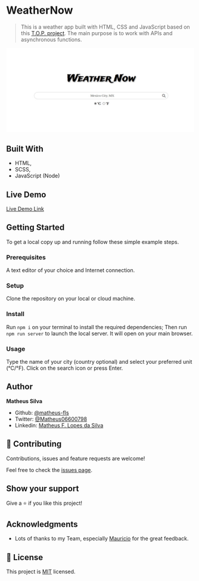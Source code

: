 # WeatherNow

> This is a weather app built with HTML, CSS and JavaScript based on this [T.O.P. project](https://www.theodinproject.com/courses/javascript/lessons/weather-app). The main purpose is to work with APIs and asynchronous functions.

![screenshot](./img/weatherapp.jpg)

## Built With

- HTML,
- SCSS,
- JavaScript (Node)

## Live Demo

[Live Demo Link](https://matheus-fls.github.io/weather-app/dist/)


## Getting Started

To get a local copy up and running follow these simple example steps.

### Prerequisites
  A text editor of your choice and Internet connection.
  
### Setup
  Clone the repository on your local or cloud machine.
  
### Install
  Run `npm i` on your terminal to install the required dependencies;
  Then run `npm run server` to launch the local server. It will open on your main browser.
  
### Usage
  Type the name of your city (country optional) and select your preferred unit (°C/°F). Click on the search icon or press Enter.

## Author

**Matheus Silva**

- Github: [@matheus-fls](https://github.com/matheus-fls)
- Twitter: [@Matheus06600798](https://twitter.com/Matheus06600798)
- Linkedin: [Matheus F. Lopes da Silva](https://www.linkedin.com/in/matheus-f-lopes-da-silva-05610a107/)

## 🤝 Contributing

Contributions, issues and feature requests are welcome!

Feel free to check the [issues page](issues/).

## Show your support

Give a ⭐️ if you like this project!

## Acknowledgments

- Lots of thanks to my Team, especially [Mauricio](https://github.com/MauricioRobayo) for the great feedback.

## 📝 License

This project is [MIT](lic.url) licensed.

